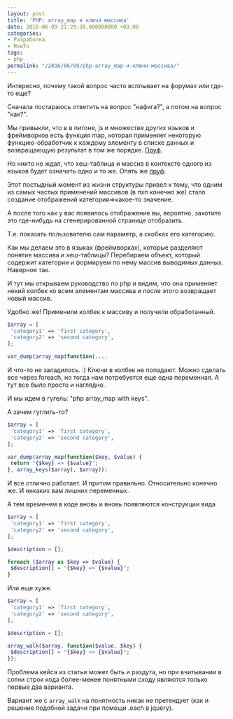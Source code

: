 ```yaml
---
layout: post
title: 'PHP: array_map и ключи массива'
date: 2016-06-09 21:29:30.000000000 +03:00
categories:
- Разработка
- HowTo
tags:
- php
permalink: "/2016/06/09/php-array_map-и-ключи-массива/"
---
```


Интересно, почему такой вопрос часто всплывает на форумах или где-то еще?

Сначала постараюсь ответить на вопрос "нафига?", а потом на вопрос "как?".

Мы привыкли, что в в питоне, js и множестве других языков и фреймворков есть функция map, которая применяет некоторую функцию-обработчик к каждому элементу в списке данных и возвращающую результат в том же порядке. [Пруф](https://en.wikipedia.org/wiki/Map_(higher-order_function)).

Но никто не ждал, что хеш-таблица и массив в контексте одного из языков будет означать одно и то же. Опять же [пруф](https://secure.php.net/manual/ru/language.types.array.php).

Этот постыдный момент из жизни структуры привел к тому, что одним из самых частых применений массивов (в пхп конечно же) стало создание отображений категория=>какое-то значение.

А после того как у вас появилось отображение вы, вероятно, захотите это где-нибудь на сгенерированной странице отобразить.

Т.е. показать пользователю сам параметр, а скобках его категорию.

Как мы делаем это в языках (фреймворках), которые разделяют понятие массива и хеш-таблицы? Перебираем объект, который содержит категории и формируем по нему массив выводимых данных. Наверное так.

И тут мы открываем руководство по php и видим, что она применяет некий колбек ко всем элементам массива и после этого возвращает новый массив.

Удобно же! Применили колбек к массиву и получили обработанный.

```php
$array = [  
 'category1' => 'first category',  
 'category2' => 'second category',  
];

var_dump(array_map(function(....
```

И что-то не заладилось. :) Ключи в колбек не попадают. Можно сделать все через foreach, но тогда нам потребуется еще одна переменная. А тут все было просто и наглядно.

И мы идем в гугель: "php array_map with keys".

А зачем гуглить-то?

```php
$array = [  
 'category1' => 'first category',  
 'category2' => 'second category',  
];

var_dump(array_map(function($key, $value) {  
 return "{$key} => {$value}";  
}, array_keys($array), $array));
```

И все отлично работает. И притом правильно. Относительно конечно же. И никаких вам лишних переменных.

А тем временем в коде вновь и вновь появляются конструкции вида

```php
$array = [  
 'category1' => 'first category',  
 'category2' => 'second category',  
];

$description = [];

foreach ($array as $key => $value) {  
 $description[] = "{$key} => {$value}";  
}
```

Или еще хуже.

```php
$array = [  
 'category1' => 'first category',  
 'category2' => 'second category',  
];

$description = [];

array_walk($array, function($value, $key) {  
 $description[] = "{$key} => {$value}";  
});
```

Проблема кейса из статьи может быть и раздута, но при вчитывании в сотни строк кода более-менее понятными сходу являются только первые два варианта.

Вариант же с ``array_walk`` на понятность никак не претендует (как и решение подобной задачи при помощи .each в jquery).

